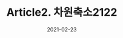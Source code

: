 ---
title:  "Article2. 차원축소2122"

categories:
  - 빅데이터 분석 기사
tags: 
  - Part2. 빅데이터 탐색
  - Chapter1. 데이터 전처리
  - Section2. 분석 변수 처리
  - Article2. 차원축소

toc: true
toc_sticky: true
 
date: 2021-02-23
last_modified_at: 2021-02-25
---